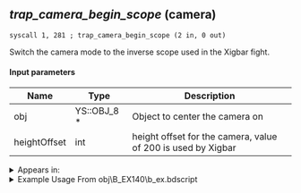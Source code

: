 ## *trap_camera_begin_scope* (camera)

`syscall 1, 281 ; trap_camera_begin_scope (2 in, 0 out)`

Switch the camera mode to the inverse scope used in the Xigbar fight.

#### Input parameters
| Name | Type | Description
|------|------|------------
| obj   | YS::OBJ_8 *   | Object to center the camera on
| heightOffset   | int   | height offset for the camera, value of 200 is used by Xigbar




<details>
	<summary>Appears in:</summary>
| filename | Entity (obj)
|----------|-------------
| obj\B_EX140\b_ex.bdscript       | ((B) Xigbar)          
| obj\B_EX140_LV99\b_ex.bdscript       | ((B99) Xigbar (Limit Cut))          

</details>

<details>
	<summary>Example Usage From obj\B_EX140\b_ex.bdscript</summary>
```
L20862:
 popToSp 4
 popToSp 0
 pushFromFSp 4
 memcpyToSpVal 16, 0
 pushFromPSpVal 92
 pushImmf 0
 pushImmf 32
 pushImmf 0
 gosub 4, L21032
 pushFromPSpVal 104
 pushImmf 4
 pushImmf 182
 pushImmf 0
 gosub 4, L21032
 pushImmf 0
 popToSpVal 80
 pushImmf 0
 popToSpVal 84
 pushImmf 0
 popToSpVal 116
 pushImmf 0
 popToSpVal 120
 pushFromPSpVal 128
 gosub 4, L9603
 pushFromPSpVal 128
 pushImmf 0.174533
 gosub 4, L9669
 syscall 1, 3 ; trap_sysobj_player (0 in, 1 out)
 memcpyToSp 16, 8
 pushFromPSp 8
 gosub 8, L6504
 memcpyToSp 16, 32
 pushFromPSp 32
 memcpyToSpVal 16, 32
 pushFromPSpVal 32
 memcpyToSpVal 16, 64
 syscall 1, 306 ; trap_camera_at (0 in, 1 out)
 memcpyToSp 16, 16
 pushFromPSp 16
 syscall 1, 305 ; trap_camera_eye (0 in, 1 out)
 memcpyToSp 16, 32
 pushFromPSp 32
 syscall 0, 5 ; trap_vector_sub (2 in, 1 out)
 memcpyToSp 16, 48
 pushFromPSp 48
 memcpyToSpVal 16, 48
 pushFromPSpVal 0
 pushImmf 200
 syscall 1, 281 ; trap_camera_begin_scope (2 in, 0 out)
 pushImmf 150
 syscall 1, 313 ; trap_camera_set_scope_closeup_distance (1 in, 0 out)
 pushFromPSpVal 0
 pushImm 0
 syscall 1, 285 ; trap_obj_show_picture (2 in, 1 out)
 popToSpVal 88
 syscall 2, 67 ; trap_attack_new_combo_group (0 in, 1 out)
 popToSpVal 208
 pushImm 0
 popToSpVal 16
 pushFromPSpVal 0
 pushImm 1
 syscall 1, 211 ; trap_obj_pattern_enable (2 in, 0 out)
 pushImm 0
 popToSpVal 212
 pushImm 0
 popToSpVal 216
 pushImm 0
 popToSpVal 220
 pushImm 0
 popToSpVal 224
 ret
```
</details>

